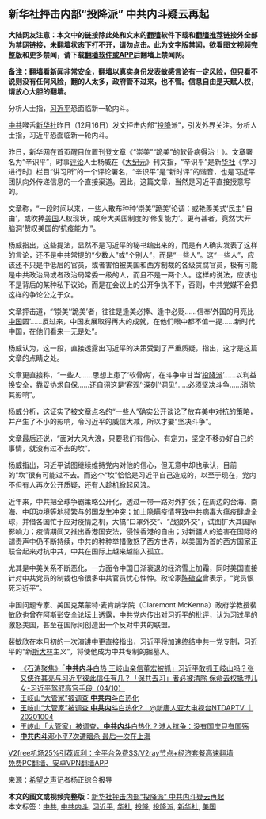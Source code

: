  <h2>新华社抨击内部“投降派” 中共内斗疑云再起</h2> <p class="notice"><b>大陆网友注意：本文中的链接除此处和文末的<a href="https://github.com/bannedbook/fanqiang" >翻墙</a>软件下载和<a href="https://github.com/killgcd/justmysocks/blob/master/README.md">翻墙推荐</a>链接外全部为禁网链接，未翻墙状态下打不开，请勿点击。此为文字版禁闻，欲看图文视频完整版和更多禁闻，请下载<a href="https://github.com/bannedbook/fanqiang">翻墙软件或APP</a>后翻墙上禁闻网。</p><p>备注：翻墙看新闻非常安全，翻墙以真实身份发表敏感言论有一定风险，但只看不说则没有任何风险，翻的人太多，政府管不过来，也不管。信息自由是天赋人权，请放心大胆的翻墙。</b></p>  <div class="entry"> <p id="conimg">分析人士指，<a href="https://www.bannedbook.org/bnews/tag/%e4%b9%a0%e8%bf%91%e5%b9%b3/" class="st_tag internal_tag" rel="tag" title="标签 习近平 下的日志">习近平</a>恐面临新一轮内斗。</p> <p><a href="https://www.bannedbook.org/bnews/tag/%e4%b8%ad%e5%85%b1/" class="st_tag internal_tag" rel="tag" title="标签 中共 下的日志">中共</a>喉舌<a href="https://www.bannedbook.org/bnews/tag/%e6%96%b0%e5%8d%8e%e7%a4%be/" class="st_tag internal_tag" rel="tag" title="标签 新华社 下的日志">新华社</a>昨日（12月16日）发文抨击内部“<a href="https://www.bannedbook.org/bnews/tag/%e6%8a%95%e9%99%8d/" class="st_tag internal_tag" rel="tag" title="标签 投降 下的日志">投降</a>派”，引发外界关注。分析人士指，习近平恐面临新一轮内斗。</p> <p>昨日，新华网在首页醒目位置刊登文章《“崇美”“跪美”的软骨病得治！》。文章署名为“辛识平”，时事<span class='wp_keywordlink_affiliate'><a href="https://www.bannedbook.org/bnews/comments/" title="新闻评论" target="_blank">评论</a></span>人士杨威在《<span class='wp_keywordlink_affiliate'><a href="http://www.epochtimes.com/" title="大纪元" target="_blank">大纪元</a></span>》刊文指，“辛识平”是新<a href="https://www.bannedbook.org/bnews/tag/%E5%8D%8E%E7%A4%BE/" class="st_tag internal_tag" rel="tag" title="标签 华社 下的日志">华社</a>《学习进行时》栏目“讲习所”的一个评论署名，“辛识平”是“新时评”的谐音，也是习近平团队向外传递信息的一个直接渠道。因此，这篇文章，当然是习近平直接授意写的。</p> <p>文章称，“一段时间以来，一些人散布种种‘崇美’‘跪美’论调：或艳羡美式‘民主’‘自由’，或吹捧<a href="https://www.bannedbook.org/bnews/tag/%e7%be%8e%e5%9b%bd/" class="st_tag internal_tag" rel="tag" title="标签 美国 下的日志">美国</a>人权现状，或夸大美国制度的‘修复能力’。更有甚者，竟然‘大开脑洞’赞叹美国的‘抗疫能力’”。</p>  <p>杨威指出，这些提法，显然不是习近平的秘书编出来的，而是有人确实发表了这样的言论，还不是中共常提的“少数人”或“个别人”，而是“一些人”。这“一些人”，应该还不只是中低层的官员，或者害怕被美国和西方制裁的各级贪腐官员，极有可能是中共政治局或者政治局常委一级的人，而且不是一两个人。这样的说法，应该也不是背后的某种私下议论，而是在会议上的公开争执不下，否则，中共党媒不会把这样的争论公之于众。</p> <p>文章抨击道，“‘崇美’‘跪美’者，往往是逢美必捧、逢中必贬……信奉‘外国的月亮比<span class='wp_keywordlink_affiliate'><a href="https://www.bannedbook.org/" title="中国" target="_blank">中国</a></span>圆’……反过来，中国发展取得再大的成就，在他们眼中都不值一提……新时代中国，在他们看来一无是处”。</p> <p>杨威认为，这一段，直接透露出习近平的决策受到了严重质疑，指出，这才是这篇文章的点睛之处。</p> <p>文章更直接称，“一些人……思想上患了‘软骨病’，在斗争中甘当‘<a href="https://www.bannedbook.org/bnews/tag/%E6%8A%95%E9%99%8D%E6%B4%BE/" class="st_tag internal_tag" rel="tag" title="标签 投降派 下的日志">投降派</a>’……以利益换安全，靠妥协求自保……还自诩这是‘客观’‘深刻’‘洞见’……必须坚决斗争……消除其影响”。</p>  <p>杨威分析，这证实了被文章点名的“一些人”确实公开谈论了放弃美中对抗的策略，并产生了不小的影响，令习近平的威信大减，所以才要“坚决斗争”。</p> <p>文章最后还说，“面对大风大浪，只要我们有信心、有定力，坚定不移办好自己的事情，就没有过不去的坎”。</p> <p>杨威指出，习近平试图继续维持党内对他的信心，但无意中却也承认，目前的“坎”很有可能过不去。而这个“坎”恰恰是习近平自己造成的，以至于现在，党内不但有人再次公开质疑，还有人趁机掀起风浪。</p> <p>近年来，中共把全球争霸策略公开化，透过一带一路对外扩张；在周边的台海、南海、中印边境等地频繁与邻国发生冲突；加上隐瞒疫情导致中共病毒大瘟疫肆虐全球，并借各国忙于应对疫情之机，大搞“口罩外交”、“战狼外交”，试图扩大其国际影响力；疫情期间又推出香港国安法，侵蚀香港的自由；对新疆人的迫害在国际的谴责声中仍不断持续，中共的种种举措激怒了西方世界，以美国为首的西方国家正联合起来对抗中共，中共在国际上越来越陷入孤立。</p>  <p>尤其是中美关系不断恶化，一方面令中国日渐衰退的经济雪上加霜，同时美国直接针对中共党员的制裁也令很多中共官员忧心忡忡。政论家<span class='wp_keywordlink'><a href="https://www.bannedbook.org/forum10/topic353.html" title="陈破空" target="_blank">陈破空</a></span>曾表示，“党员恨死习近平”。</p> <p>中国问题专家、美国克莱蒙特·麦肯纳学院（Claremont McKenna）政府学教授裴敏欣也曾在阿斯彭安全论坛上透露，中共党内传出对习近平的批评，认为习过早的激怒美国，甚至在国际间创造出一个反对中共的联盟。</p> <p>裴敏欣在本月初的一次演讲中更直接指出，习近平将加速终结中共一党专制，习近平的“新<span class='wp_keywordlink'><a href="https://www.bannedbook.org/forum2/topic1256.html" title="斯大林（上、中、下册）" target="_blank">斯大林</a></span>主义”，将使他成为中共专制的掘墓人。</p> <ul class='op-related-articles' title='相关阅读'> <li><a href='https://www.bannedbook.org/bnews/bannedvideo/20201005/1408320.html' target='_blank'>《石涛聚焦》「<b>中共内斗</b>白热 王岐山亲信董宏被抓」习近平敢抓王岐山吗？张又侠许其亮与习近平彼此信任有几？「保共去习」者必被清除 保命去权抵押儿女-习近平驾驭高官手段（04/10）</a></li> <li><a href='https://www.bannedbook.org/bnews/taiwannews/20201004/1407934.html' target='_blank'>王岐山“大管家”被调查 <b>中共内斗</b>白热化</a></li> <li><a href='https://www.bannedbook.org/bnews/bannedvideo/20201004/1407888.html' target='_blank'>王岐山“大管家”被调查 <b>中共内斗</b>白热化?｜@新唐人亚太电视台NTDAPTV ｜20201004</a></li> <li><a href='https://www.bannedbook.org/bnews/taiwannews/20201003/1407458.html' target='_blank'>王岐山「大管家」被调查，<b>中共内斗</b>白热化？港人抗争：没有国庆只有国殇</a></li> <li><a href='https://www.bannedbook.org/bnews/cbnews/20201002/1406936.html' target='_blank'><b>中共内斗</b>邓小平7次遭暗杀 最后一次在上海</a></li> </ul> <p class="texttj"> <a href="https://github.com/bannedbook/fanqiang/wiki/V2ray%E6%9C%BA%E5%9C%BA" target="_blank">V2free机场25%引荐返利：全平台免费SS/V2ray节点+经济套餐高速翻墙</a><br/> <a href="https://github.com/bannedbook/fanqiang/wiki/%E7%A6%81%E9%97%BB%E7%BD%91%E5%AE%89%E5%8D%93%E7%BF%BB%E5%A2%99%E6%96%B0%E9%97%BBAPP" target="_blank">免费PC翻墙、安卓VPN翻墙APP</a></p><p> 来源：<span class='wp_keywordlink_affiliate'><a href="https://www.soundofhope.org" title="希望之声" target="_blank">希望之声</a></span>记者杨正综合报导 </p> <a name='sharetosocial'></a>       <div><b>本文的图文或视频完整版</b>：<a href='https://www.bannedbook.org/bnews/cbnews/20201218/1450010.html'>新华社抨击内部“投降派” 中共内斗疑云再起</a></div>  </div><!--END ENTRY--> <div class="postfooter"> <div>本文标签：<a href="https://www.bannedbook.org/bnews/tag/%e4%b8%ad%e5%85%b1/" rel="tag">中共</a>, <a href="https://www.bannedbook.org/bnews/tag/%e4%b8%ad%e5%85%b1%e5%86%85%e6%96%97/" rel="tag">中共内斗</a>, <a href="https://www.bannedbook.org/bnews/tag/%e4%b9%a0%e8%bf%91%e5%b9%b3/" rel="tag">习近平</a>, <a href="https://www.bannedbook.org/bnews/tag/%E5%8D%8E%E7%A4%BE/" rel="tag">华社</a>, <a href="https://www.bannedbook.org/bnews/tag/%e6%8a%95%e9%99%8d/" rel="tag">投降</a>, <a href="https://www.bannedbook.org/bnews/tag/%E6%8A%95%E9%99%8D%E6%B4%BE/" rel="tag">投降派</a>, <a href="https://www.bannedbook.org/bnews/tag/%e6%96%b0%e5%8d%8e%e7%a4%be/" rel="tag">新华社</a>, <a href="https://www.bannedbook.org/bnews/tag/%e7%be%8e%e5%9b%bd/" rel="tag">美国</a></div>  </div><!--END POSTFOOTER--> 